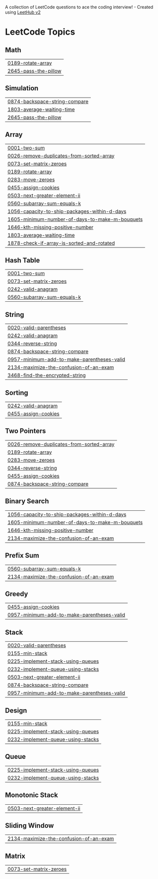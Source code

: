 A collection of LeetCode questions to ace the coding interview! - Created using [LeetHub v2](https://github.com/arunbhardwaj/LeetHub-2.0)
<!---LeetCode Topics Start-->
# LeetCode Topics
## Math
|  |
| ------- |
| [0189-rotate-array](https://github.com/mohd-afnan-shahab/LeetGFG_Solutions/tree/master/0189-rotate-array) |
| [2645-pass-the-pillow](https://github.com/mohd-afnan-shahab/LeetGFG_Solutions/tree/master/2645-pass-the-pillow) |
## Simulation
|  |
| ------- |
| [0874-backspace-string-compare](https://github.com/mohd-afnan-shahab/LeetGFG_Solutions/tree/master/0874-backspace-string-compare) |
| [1803-average-waiting-time](https://github.com/mohd-afnan-shahab/LeetGFG_Solutions/tree/master/1803-average-waiting-time) |
| [2645-pass-the-pillow](https://github.com/mohd-afnan-shahab/LeetGFG_Solutions/tree/master/2645-pass-the-pillow) |
## Array
|  |
| ------- |
| [0001-two-sum](https://github.com/mohd-afnan-shahab/LeetGFG_Solutions/tree/master/0001-two-sum) |
| [0026-remove-duplicates-from-sorted-array](https://github.com/mohd-afnan-shahab/LeetGFG_Solutions/tree/master/0026-remove-duplicates-from-sorted-array) |
| [0073-set-matrix-zeroes](https://github.com/mohd-afnan-shahab/LeetGFG_Solutions/tree/master/0073-set-matrix-zeroes) |
| [0189-rotate-array](https://github.com/mohd-afnan-shahab/LeetGFG_Solutions/tree/master/0189-rotate-array) |
| [0283-move-zeroes](https://github.com/mohd-afnan-shahab/LeetGFG_Solutions/tree/master/0283-move-zeroes) |
| [0455-assign-cookies](https://github.com/mohd-afnan-shahab/LeetGFG_Solutions/tree/master/0455-assign-cookies) |
| [0503-next-greater-element-ii](https://github.com/mohd-afnan-shahab/LeetGFG_Solutions/tree/master/0503-next-greater-element-ii) |
| [0560-subarray-sum-equals-k](https://github.com/mohd-afnan-shahab/LeetGFG_Solutions/tree/master/0560-subarray-sum-equals-k) |
| [1056-capacity-to-ship-packages-within-d-days](https://github.com/mohd-afnan-shahab/LeetGFG_Solutions/tree/master/1056-capacity-to-ship-packages-within-d-days) |
| [1605-minimum-number-of-days-to-make-m-bouquets](https://github.com/mohd-afnan-shahab/LeetGFG_Solutions/tree/master/1605-minimum-number-of-days-to-make-m-bouquets) |
| [1646-kth-missing-positive-number](https://github.com/mohd-afnan-shahab/LeetGFG_Solutions/tree/master/1646-kth-missing-positive-number) |
| [1803-average-waiting-time](https://github.com/mohd-afnan-shahab/LeetGFG_Solutions/tree/master/1803-average-waiting-time) |
| [1878-check-if-array-is-sorted-and-rotated](https://github.com/mohd-afnan-shahab/LeetGFG_Solutions/tree/master/1878-check-if-array-is-sorted-and-rotated) |
## Hash Table
|  |
| ------- |
| [0001-two-sum](https://github.com/mohd-afnan-shahab/LeetGFG_Solutions/tree/master/0001-two-sum) |
| [0073-set-matrix-zeroes](https://github.com/mohd-afnan-shahab/LeetGFG_Solutions/tree/master/0073-set-matrix-zeroes) |
| [0242-valid-anagram](https://github.com/mohd-afnan-shahab/LeetGFG_Solutions/tree/master/0242-valid-anagram) |
| [0560-subarray-sum-equals-k](https://github.com/mohd-afnan-shahab/LeetGFG_Solutions/tree/master/0560-subarray-sum-equals-k) |
## String
|  |
| ------- |
| [0020-valid-parentheses](https://github.com/mohd-afnan-shahab/LeetGFG_Solutions/tree/master/0020-valid-parentheses) |
| [0242-valid-anagram](https://github.com/mohd-afnan-shahab/LeetGFG_Solutions/tree/master/0242-valid-anagram) |
| [0344-reverse-string](https://github.com/mohd-afnan-shahab/LeetGFG_Solutions/tree/master/0344-reverse-string) |
| [0874-backspace-string-compare](https://github.com/mohd-afnan-shahab/LeetGFG_Solutions/tree/master/0874-backspace-string-compare) |
| [0957-minimum-add-to-make-parentheses-valid](https://github.com/mohd-afnan-shahab/LeetGFG_Solutions/tree/master/0957-minimum-add-to-make-parentheses-valid) |
| [2134-maximize-the-confusion-of-an-exam](https://github.com/mohd-afnan-shahab/LeetGFG_Solutions/tree/master/2134-maximize-the-confusion-of-an-exam) |
| [3468-find-the-encrypted-string](https://github.com/mohd-afnan-shahab/LeetGFG_Solutions/tree/master/3468-find-the-encrypted-string) |
## Sorting
|  |
| ------- |
| [0242-valid-anagram](https://github.com/mohd-afnan-shahab/LeetGFG_Solutions/tree/master/0242-valid-anagram) |
| [0455-assign-cookies](https://github.com/mohd-afnan-shahab/LeetGFG_Solutions/tree/master/0455-assign-cookies) |
## Two Pointers
|  |
| ------- |
| [0026-remove-duplicates-from-sorted-array](https://github.com/mohd-afnan-shahab/LeetGFG_Solutions/tree/master/0026-remove-duplicates-from-sorted-array) |
| [0189-rotate-array](https://github.com/mohd-afnan-shahab/LeetGFG_Solutions/tree/master/0189-rotate-array) |
| [0283-move-zeroes](https://github.com/mohd-afnan-shahab/LeetGFG_Solutions/tree/master/0283-move-zeroes) |
| [0344-reverse-string](https://github.com/mohd-afnan-shahab/LeetGFG_Solutions/tree/master/0344-reverse-string) |
| [0455-assign-cookies](https://github.com/mohd-afnan-shahab/LeetGFG_Solutions/tree/master/0455-assign-cookies) |
| [0874-backspace-string-compare](https://github.com/mohd-afnan-shahab/LeetGFG_Solutions/tree/master/0874-backspace-string-compare) |
## Binary Search
|  |
| ------- |
| [1056-capacity-to-ship-packages-within-d-days](https://github.com/mohd-afnan-shahab/LeetGFG_Solutions/tree/master/1056-capacity-to-ship-packages-within-d-days) |
| [1605-minimum-number-of-days-to-make-m-bouquets](https://github.com/mohd-afnan-shahab/LeetGFG_Solutions/tree/master/1605-minimum-number-of-days-to-make-m-bouquets) |
| [1646-kth-missing-positive-number](https://github.com/mohd-afnan-shahab/LeetGFG_Solutions/tree/master/1646-kth-missing-positive-number) |
| [2134-maximize-the-confusion-of-an-exam](https://github.com/mohd-afnan-shahab/LeetGFG_Solutions/tree/master/2134-maximize-the-confusion-of-an-exam) |
## Prefix Sum
|  |
| ------- |
| [0560-subarray-sum-equals-k](https://github.com/mohd-afnan-shahab/LeetGFG_Solutions/tree/master/0560-subarray-sum-equals-k) |
| [2134-maximize-the-confusion-of-an-exam](https://github.com/mohd-afnan-shahab/LeetGFG_Solutions/tree/master/2134-maximize-the-confusion-of-an-exam) |
## Greedy
|  |
| ------- |
| [0455-assign-cookies](https://github.com/mohd-afnan-shahab/LeetGFG_Solutions/tree/master/0455-assign-cookies) |
| [0957-minimum-add-to-make-parentheses-valid](https://github.com/mohd-afnan-shahab/LeetGFG_Solutions/tree/master/0957-minimum-add-to-make-parentheses-valid) |
## Stack
|  |
| ------- |
| [0020-valid-parentheses](https://github.com/mohd-afnan-shahab/LeetGFG_Solutions/tree/master/0020-valid-parentheses) |
| [0155-min-stack](https://github.com/mohd-afnan-shahab/LeetGFG_Solutions/tree/master/0155-min-stack) |
| [0225-implement-stack-using-queues](https://github.com/mohd-afnan-shahab/LeetGFG_Solutions/tree/master/0225-implement-stack-using-queues) |
| [0232-implement-queue-using-stacks](https://github.com/mohd-afnan-shahab/LeetGFG_Solutions/tree/master/0232-implement-queue-using-stacks) |
| [0503-next-greater-element-ii](https://github.com/mohd-afnan-shahab/LeetGFG_Solutions/tree/master/0503-next-greater-element-ii) |
| [0874-backspace-string-compare](https://github.com/mohd-afnan-shahab/LeetGFG_Solutions/tree/master/0874-backspace-string-compare) |
| [0957-minimum-add-to-make-parentheses-valid](https://github.com/mohd-afnan-shahab/LeetGFG_Solutions/tree/master/0957-minimum-add-to-make-parentheses-valid) |
## Design
|  |
| ------- |
| [0155-min-stack](https://github.com/mohd-afnan-shahab/LeetGFG_Solutions/tree/master/0155-min-stack) |
| [0225-implement-stack-using-queues](https://github.com/mohd-afnan-shahab/LeetGFG_Solutions/tree/master/0225-implement-stack-using-queues) |
| [0232-implement-queue-using-stacks](https://github.com/mohd-afnan-shahab/LeetGFG_Solutions/tree/master/0232-implement-queue-using-stacks) |
## Queue
|  |
| ------- |
| [0225-implement-stack-using-queues](https://github.com/mohd-afnan-shahab/LeetGFG_Solutions/tree/master/0225-implement-stack-using-queues) |
| [0232-implement-queue-using-stacks](https://github.com/mohd-afnan-shahab/LeetGFG_Solutions/tree/master/0232-implement-queue-using-stacks) |
## Monotonic Stack
|  |
| ------- |
| [0503-next-greater-element-ii](https://github.com/mohd-afnan-shahab/LeetGFG_Solutions/tree/master/0503-next-greater-element-ii) |
## Sliding Window
|  |
| ------- |
| [2134-maximize-the-confusion-of-an-exam](https://github.com/mohd-afnan-shahab/LeetGFG_Solutions/tree/master/2134-maximize-the-confusion-of-an-exam) |
## Matrix
|  |
| ------- |
| [0073-set-matrix-zeroes](https://github.com/mohd-afnan-shahab/LeetGFG_Solutions/tree/master/0073-set-matrix-zeroes) |
<!---LeetCode Topics End-->